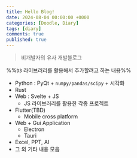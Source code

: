 ```yaml
---
title: Hello Blog!
date: 2024-08-04 00:00:00 +0000
categories: [Doodle, Diary]
tags: [diary]
comments: true 
published: true
---
```


> 비개발자의 유사 개발블로그

%%`D3` 라이브러리를 활용해서 추가할려고 하는 내용%%

- Python : PyQt + `numpy/pandas/scipy` + 시각화
- Rust
- Web : Svelte + JS
	- JS 라이브러리를 활용한 각종 프로젝트
- Flutter(TBD)
	- Mobile cross platform
- Web + Gui Application
	- Electron
	- Tauri
- Excel, PPT, AI
- 그 외 기타 내용 모음